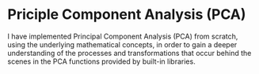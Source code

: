 # Priciple Component Analysis (PCA)

I have implemented Principal Component Analysis (PCA) from scratch, using the underlying mathematical concepts, in order to gain a deeper understanding of the processes and transformations that occur behind the scenes in the PCA functions provided by built-in libraries.
